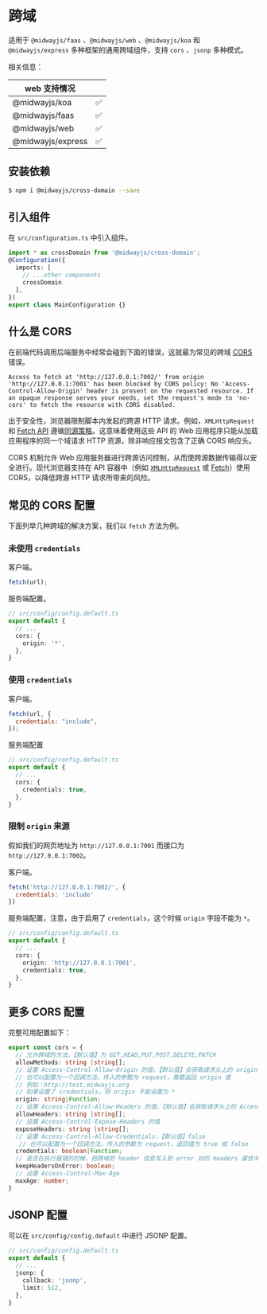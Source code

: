 # 跨域

适用于 `@midwayjs/faas` 、`@midwayjs/web` 、`@midwayjs/koa` 和 `@midwayjs/express` 多种框架的通用跨域组件，支持 `cors` 、`jsonp` 多种模式。

相关信息：

| web 支持情况      |      |
| ----------------- | ---- |
| @midwayjs/koa     | ✅    |
| @midwayjs/faas    | ✅    |
| @midwayjs/web     | ✅    |
| @midwayjs/express | ✅    |



## 安装依赖

```bash
$ npm i @midwayjs/cross-domain --save
```

## 引入组件

在 `src/configuration.ts` 中引入组件。

```typescript
import * as crossDomain from '@midwayjs/cross-domain';
@Configuration({
  imports: [
    // ...other components
    crossDomain
  ],
})
export class MainConfiguration {}
```



## 什么是 CORS

在前端代码调用后端服务中经常会碰到下面的错误，这就最为常见的跨域 [CORS](https://developer.mozilla.org/en-US/docs/Web/HTTP/CORS) 错误。

```
Access to fetch at 'http://127.0.0.1:7002/' from origin 'http://127.0.0.1:7001' has been blocked by CORS policy: No 'Access-Control-Allow-Origin' header is present on the requested resource. If an opaque response serves your needs, set the request's mode to 'no-cors' to fetch the resource with CORS disabled.
```

出于安全性，浏览器限制脚本内发起的跨源 HTTP 请求。例如，`XMLHttpRequest` 和 [Fetch API](https://developer.mozilla.org/zh-CN/docs/Web/API/Fetch_API) 遵循[同源策略](https://developer.mozilla.org/zh-CN/docs/Web/Security/Same-origin_policy)。这意味着使用这些 API 的 Web 应用程序只能从加载应用程序的同一个域请求 HTTP 资源，除非响应报文包含了正确 CORS 响应头。

CORS 机制允许 Web 应用服务器进行跨源访问控制，从而使跨源数据传输得以安全进行。现代浏览器支持在 API 容器中（例如 [`XMLHttpRequest`](https://developer.mozilla.org/zh-CN/docs/Web/API/XMLHttpRequest) 或 [Fetch](https://developer.mozilla.org/zh-CN/docs/Web/API/Fetch_API)）使用 CORS，以降低跨源 HTTP 请求所带来的风险。



## 常见的 CORS 配置

下面列举几种跨域的解决方案，我们以 `fetch` 方法为例。

### 未使用 `credentials` 

客户端。

```javascript
fetch(url);
```

服务端配置。

```typescript
// src/config/config.default.ts
export default {
  // ...
  cors: {
    origin: '*',
  },
}
```

### 使用 `credentials`

客户端。

```javascript
fetch(url, {
  credentials: "include",
});
```

服务端配置

```typescript
// src/config/config.default.ts
export default {
  // ...
  cors: {
    credentials: true,
  },
}
```

### 限制 `origin` 来源

假如我们的网页地址为 `http://127.0.0.1:7001` 而接口为 `http://127.0.0.1:7002`。

客户端。

```javascript
fetch('http://127.0.0.1:7002/', {
  credentials: 'include'
})
```

服务端配置，注意，由于启用了 `credentials`，这个时候 `origin` 字段不能为 `*`。

```typescript
// src/config/config.default.ts
export default {
  // ...
  cors: {
    origin: 'http://127.0.0.1:7001',
    credentials: true,
  },
}
```



## 更多 CORS 配置

完整可用配置如下：

```typescript
export const cors = {
  // 允许跨域的方法，【默认值】为 GET,HEAD,PUT,POST,DELETE,PATCH
  allowMethods: string |string[];
  // 设置 Access-Control-Allow-Origin 的值，【默认值】会获取请求头上的 origin
  // 也可以配置为一个回调方法，传入的参数为 request，需要返回 origin 值
  // 例如：http://test.midwayjs.org
  // 如果设置了 credentials，则 origin 不能设置为 *
  origin: string|Function;
  // 设置 Access-Control-Allow-Headers 的值，【默认值】会获取请求头上的 Access-Control-Request-Headers
  allowHeaders: string |string[];
  // 设置 Access-Control-Expose-Headers 的值
  exposeHeaders: string |string[];
  // 设置 Access-Control-Allow-Credentials，【默认值】false
   // 也可以配置为一个回调方法，传入的参数为 request，返回值为 true 或 false
  credentials: boolean|Function;
  // 是否在执行报错的时候，把跨域的 header 信息写入到 error 对的 headers 属性中，【默认值】false
  keepHeadersOnError: boolean;
  // 设置 Access-Control-Max-Age
  maxAge: number;
}
```


## JSONP 配置

可以在 `src/config/config.default` 中进行 JSONP 配置。

```typescript
// src/config/config.default.ts
export default {
  // ...
  jsonp: {
    callback: 'jsonp',
    limit: 512,
  },
}
```
